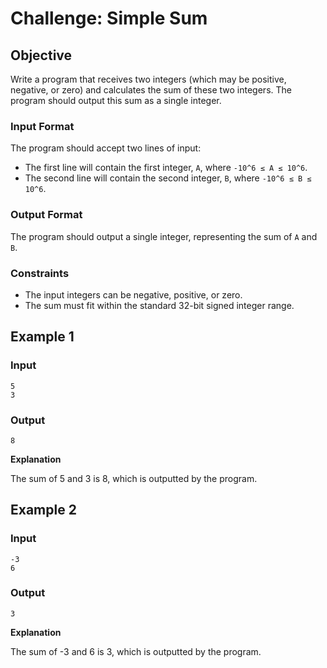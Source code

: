 # Challenge: Simple Sum #

## Objective ##

Write a program that receives two integers (which may be positive, negative, or zero) and calculates the sum of these two integers. The program should output this sum as a single integer.

### Input Format ###

The program should accept two lines of input:

- The first line will contain the first integer, `A`, where `-10^6 ≤ A ≤ 10^6`.
- The second line will contain the second integer, `B`, where `-10^6 ≤ B ≤ 10^6`.

### Output Format ###

The program should output a single integer, representing the sum of `A` and `B`.

### Constraints ###

- The input integers can be negative, positive, or zero.
- The sum must fit within the standard 32-bit signed integer range.

## Example 1 ##

### Input ###

```
5
3
```

### Output ###

```
8
```

__Explanation__

The sum of 5 and 3 is 8, which is outputted by the program.

## Example 2 ##

### Input ###

```
-3
6
```

### Output ###

```
3
```

__Explanation__

The sum of -3 and 6 is 3, which is outputted by the program.



